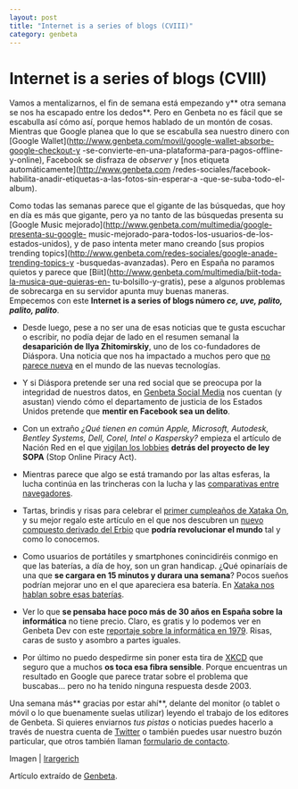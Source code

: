 ```yaml
---
layout: post
title: "Internet is a series of blogs (CVIII)"
category: genbeta
---
```


# Internet is a series of blogs (CVIII)

Vamos a mentalizarnos, el fin de semana está empezando y** otra semana se nos
ha escapado entre los dedos**. Pero en Genbeta no es fácil que se escabulla
así cómo así, porque hemos hablado de un montón de cosas. Mientras que Google
planea que lo que se escabulla sea nuestro dinero con [Google
Wallet](http://www.genbeta.com/movil/google-wallet-absorbe-google-checkout-y
-se-convierte-en-una-plataforma-para-pagos-offline-y-online), Facebook se
disfraza de _observer_ y [nos etiqueta automáticamente](http://www.genbeta.com
/redes-sociales/facebook-habilita-anadir-etiquetas-a-las-fotos-sin-esperar-a
-que-se-suba-todo-el-album).

Como todas las semanas parece que el gigante de las búsquedas, que hoy en día
es más que gigante, pero ya no tanto de las búsquedas presenta su [Google
Music mejorado](http://www.genbeta.com/multimedia/google-presenta-su-google-
music-mejorado-para-todos-los-usuarios-de-los-estados-unidos), y de paso
intenta meter mano creando [sus propios trending
topics](http://www.genbeta.com/redes-sociales/google-anade-trending-topics-y
-busquedas-avanzadas). Pero en España no paramos quietos y parece que
[Biit](http://www.genbeta.com/multimedia/biit-toda-la-musica-que-quieras-en-
tu-bolsillo-y-gratis), pese a algunos problemas de sobrecarga en su servidor
apunta muy buenas maneras.  
Empecemos con este **Internet is a series of blogs número _ce, uve, palito,
palito, palito_**.  

  * Desde luego, pese a no ser una de esas noticias que te gusta escuchar o escribir, no podía dejar de lado en el resumen semanal la **desaparición de Ilya Zhitomirskiy**, uno de los co-fundadores de Diáspora. Una noticia que nos ha impactado a muchos pero que [no parece nueva](http://www.ibtimes.com/articles/249865/20111115/technology-suicides-diaspora-death-unique-nokia-falconstor.htm) en el mundo de las nuevas tecnologías.

  * Y si Diáspora pretende ser una red social que se preocupa por la integridad de nuestros datos, en [Genbeta Social Media](http://www.genbetasocialmedia.com/privacidad-y-seguridad/mentir-en-facebook-un-crimen-eso-quiere-el-departamento-de-justicia-en-eeuu) nos cuentan (y asustan) viendo cómo el departamento de justicia de los Estados Unidos pretende que **mentir en Facebook sea un delito**.
  * Con un extraño _¿Qué tienen en común Apple, Microsoft, Autodesk, Bentley Systems, Dell, Corel, Intel o Kaspersky?_ empieza el artículo de Nación Red en el que [vigilan los lobbies](http://www.nacionred.com/lobbies-pi/apple-y-microsoft-entre-otros-dan-apoyo-indirecto-a-sopa) **detrás del proyecto de ley SOPA** (Stop Online Piracy Act).
  * Mientras parece que algo se está tramando por las altas esferas, la lucha continúa en las trincheras con la lucha y las [comparativas entre navegadores](http://uktusnas.com/internet/navegadores/item/680-comparativa-chrome-15-firefox-8-safari-511-y-ie-9.html). 
  * Tartas, brindis y risas para celebrar el [primer cumpleaños de Xataka On](http://www.xatakaon.com/xataka-on/feliz-primer-cumpleanos-xataka-on), y su mejor regalo este artículo en el que nos descubren un [nuevo compuesto derivado del Erbio](http://www.xatakaon.com/tecnologia-de-redes/un-nuevo-compuesto-de-erbio-podria-revolucionar-las-comunicaciones-opticas-la-electronica-y-la-energia-fotovoltaica) que **podría revolucionar el mundo** tal y como lo conocemos.
  * Como usuarios de portátiles y smartphones conincidiréis conmigo en que las baterías, a día de hoy, son un gran handicap. ¿Qué opinaríais de una que **se cargara en 15 minutos y durara una semana**? Pocos sueños podrían mejorar uno en el que apareciera esa batería. En [Xataka nos hablan sobre esas baterías](http://www.xataka.com/otros/baterias-que-cargan-en-15-minutos-y-duran-una-semana-para-dentro-de-cinco-anos).
  * Ver lo que **se pensaba hace poco más de 30 años en España sobre la informática** no tiene precio. Claro, es gratis y lo podemos ver en Genbeta Dev con este [reportaje sobre la informática en 1979](http://www.genbetadev.com/formacion/reportaje-de-informatica-de-1979). Risas, caras de susto y asombro a partes iguales.
  * Por último no puedo despedirme sin poner esta tira de [XKCD](http://xkcd.com/979/) que seguro que a muchos **os toca esa fibra sensible**. Porque encuentras un resultado en Google que parece tratar sobre el problema que buscabas… pero no ha tenido ninguna respuesta desde 2003.

Una semana más** gracias por estar ahí**, delante del monitor (o tablet o
móvil o lo que buenamente suelas utilizar) leyendo el trabajo de los editores
de Genbeta. Si quieres enviarnos _tus pistas_ o noticias puedes hacerlo a
través de nuestra cuenta de [Twitter](http://twitter.com/genbeta) o también
puedes usar nuestro buzón particular, que otros también llaman [formulario de
contacto](http://www.genbeta.com/contacto).

Imagen | [lrargerich](http://www.flickr.com/photos/lrargerich/3002867152/)

Artículo extraído de [Genbeta](http://www.genbeta.com).